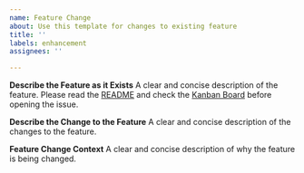 ```yaml
---
name: Feature Change
about: Use this template for changes to existing feature
title: ''
labels: enhancement
assignees: ''

---
```


**Describe the Feature as it Exists**
A clear and concise description of the feature. Please read the [README](https://github.com/spe-uob/2023-SkillsLearningGame/blob/dev/README.md) and check the [Kanban Board](https://github.com/orgs/spe-uob/projects/81) before opening the issue.

**Describe the Change to the Feature**
A clear and concise description of the changes to the feature.

**Feature Change Context**
A clear and concise description of why the feature is being changed.
